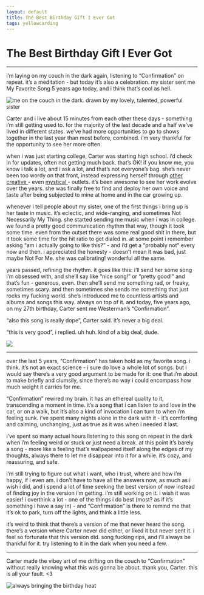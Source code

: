 ```yaml
---
layout: default
title: The Best Birthday Gift I Ever Got
tags: yellowcarding
---
```


# The Best Birthday Gift I Ever Got

****

i’m laying on my couch in the dark again, listening to “Confirmation” on repeat. it’s a meditation - but today it’s also a celebration. my sister sent me My Favorite Song 5 years ago today, and i think that’s cool as hell.

<img src="../assets/images/yc/bestbday/carterart.jpg" alt="me on the couch in the dark. drawn by my lovely, talented, powerful sister" class="yc-img">

Carter and i live about 15 minutes from each other these days - something i’m still getting used to. for the majority of the last decade and a half we’ve lived in different states. we’ve had more opportunities to go to shows together in the last year than most before, combined. i’m very thankful for the opportunity to see her more often. 

when i was just starting college, Carter was starting high school. i’d check in for updates, often not getting much back. that’s OK! if you know me, you know i talk a lot, and i ask a lot, and that’s not everyone’s bag. she’s never been too wordy on that front, instead expressing herself through [other ](http://uyctb.com/)[creative ](https://twitter.com/sweetstench)\- even [mystical ](https://carterameliadavis.bandcamp.com/)\- outlets. it’s been awesome to see her work evolve over the years. she was finally free to find and deploy her own voice and taste after being subjected to mine at home and in the car growing up. 

whenever i tell people about my sister, one of the first things i bring up is her taste in music. it’s eclectic, and wide-ranging, and sometimes Not Necessarily My Thing. she started sending me music when i was in college. we found a pretty good communication rhythm that way, though it took some time. even from the outset there was some real good shit in there, but it took some time for the hit ratio to get dialed in. at some point i remember asking “am i actually going to like this?” - and i’d get a “probably not” every now and then. i appreciated the honesty - doesn’t mean it was bad, just maybe Not For Me. she was calibrating! wonderful all the same.

years passed, refining the rhythm. it goes like this: i’ll send her some song i’m obsessed with, and she’ll say like “nice song!” or “pretty good!” and that’s fun - generous, even. then she’ll send me something rad, or freaky, sometimes scary. and then sometimes she sends me something that just rocks my fucking world. she’s introduced me to countless artists and albums and songs this way. always on top of it. and today, five years ago, on my 27th birthday, Carter sent me Westerman’s “Confirmation”.

“also this song is really dope”, Carter said. it’s never a big deal.

“this is very good”, i replied. uh huh. kind of a big deal, dude.

<img src="../assets/images/yc/bestbday/fbchat1.jpg" class="yc-img">

* * *

over the last 5 years, “Confirmation” has taken hold as my favorite song. i think. it’s not an exact science - i sure do love a whole lot of songs. but i would say there’s a very good argument to be made for it: one that i’m about to make briefly and clumsily, since there’s no way i could encompass how much weight it carries for me.

“Confirmation” rewired my brain. it has an ethereal quality to it, transcending a moment in time. it’s a song that i can listen to and love in the car, or on a walk, but it’s also a kind of invocation i can turn to when i’m feeling sunk. i’ve spent many nights alone in the dark with it - it’s comforting and calming, unchanging, just as true as it was when i needed it last.

i’ve spent so many actual hours listening to this song on repeat in the dark when i’m feeling weird or stuck or just need a break. at this point it’s barely a song - more like a feeling that’s wallpapered itself along the edges of my thoughts, always there to let me disappear into it for a while. it’s cozy, and reassuring, and safe.

i’m still trying to figure out what i want, who i trust, where and how i’m happy, if i even am. i don’t have to have all the answers now, as much as i wish i did, and i spend a lot of time seeking the best version of now instead of finding joy in the version i’m getting. i’m still working on it. i wish it was easier! i overthink a lot - one of the things i do best (most? as if it’s something i have a say in) - and “Confirmation” is there to remind me that it’s ok to park, turn off the lights, and think a little less. 

it’s weird to think that there’s a version of me that never heard the song. there’s a version where Carter never did either, or liked it but never sent it. i feel so fortunate that this version did. song fucking rips, and i’ll always be thankful for it. try listening to it in the dark when you need a few.

* * *

Carter made the vibey art of me drifting on the couch to “Confirmation” without really knowing what this was gonna be about. thank you, Carter. this is all your fault. <3

<img src="../assets/images/yc/bestbday/fbchat2.jpg" alt="always bringing the birthday heat" class="yc-img">